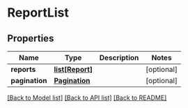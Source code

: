 # ReportList

## Properties
Name | Type | Description | Notes
------------ | ------------- | ------------- | -------------
**reports** | [**list[Report]**](Report.md) |  | [optional] 
**pagination** | [**Pagination**](Pagination.md) |  | [optional] 

[[Back to Model list]](../README.md#documentation-for-models) [[Back to API list]](../README.md#documentation-for-api-endpoints) [[Back to README]](../README.md)



